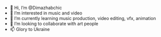 - 👋 Hi, I’m @Dimazhabchic
- 👀 I’m interested in music and video
- 🌱 I’m currently learning music production, video editing, vfx, animation
- 💞️ I’m looking to collaborate with art people
- 📫 Glory to Ukraine

<!---
Dimazhabchic/Dimazhabchic is a ✨ special ✨ repository because its `README.md` (this file) appears on your GitHub profile.
You can click the Preview link to take a look at your changes.
--->

